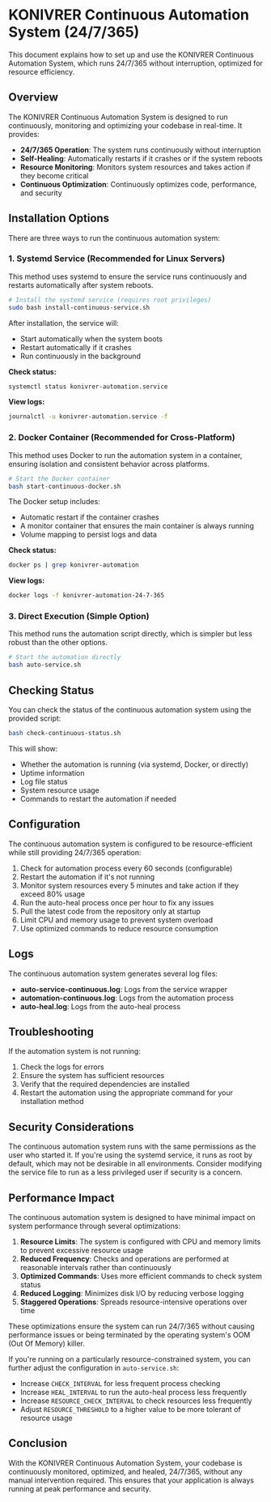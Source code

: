 # KONIVRER Continuous Automation System (24/7/365)

This document explains how to set up and use the KONIVRER Continuous Automation System, which runs 24/7/365 without interruption, optimized for resource efficiency.

## Overview

The KONIVRER Continuous Automation System is designed to run continuously, monitoring and optimizing your codebase in real-time. It provides:

- **24/7/365 Operation**: The system runs continuously without interruption
- **Self-Healing**: Automatically restarts if it crashes or if the system reboots
- **Resource Monitoring**: Monitors system resources and takes action if they become critical
- **Continuous Optimization**: Continuously optimizes code, performance, and security

## Installation Options

There are three ways to run the continuous automation system:

### 1. Systemd Service (Recommended for Linux Servers)

This method uses systemd to ensure the service runs continuously and restarts automatically after system reboots.

```bash
# Install the systemd service (requires root privileges)
sudo bash install-continuous-service.sh
```

After installation, the service will:
- Start automatically when the system boots
- Restart automatically if it crashes
- Run continuously in the background

**Check status:**
```bash
systemctl status konivrer-automation.service
```

**View logs:**
```bash
journalctl -u konivrer-automation.service -f
```

### 2. Docker Container (Recommended for Cross-Platform)

This method uses Docker to run the automation system in a container, ensuring isolation and consistent behavior across platforms.

```bash
# Start the Docker container
bash start-continuous-docker.sh
```

The Docker setup includes:
- Automatic restart if the container crashes
- A monitor container that ensures the main container is always running
- Volume mapping to persist logs and data

**Check status:**
```bash
docker ps | grep konivrer-automation
```

**View logs:**
```bash
docker logs -f konivrer-automation-24-7-365
```

### 3. Direct Execution (Simple Option)

This method runs the automation script directly, which is simpler but less robust than the other options.

```bash
# Start the automation directly
bash auto-service.sh
```

## Checking Status

You can check the status of the continuous automation system using the provided script:

```bash
bash check-continuous-status.sh
```

This will show:
- Whether the automation is running (via systemd, Docker, or directly)
- Uptime information
- Log file status
- System resource usage
- Commands to restart the automation if needed

## Configuration

The continuous automation system is configured to be resource-efficient while still providing 24/7/365 operation:

1. Check for automation process every 60 seconds (configurable)
2. Restart the automation if it's not running
3. Monitor system resources every 5 minutes and take action if they exceed 80% usage
4. Run the auto-heal process once per hour to fix any issues
5. Pull the latest code from the repository only at startup
6. Limit CPU and memory usage to prevent system overload
7. Use optimized commands to reduce resource consumption

## Logs

The continuous automation system generates several log files:

- **auto-service-continuous.log**: Logs from the service wrapper
- **automation-continuous.log**: Logs from the automation process
- **auto-heal.log**: Logs from the auto-heal process

## Troubleshooting

If the automation system is not running:

1. Check the logs for errors
2. Ensure the system has sufficient resources
3. Verify that the required dependencies are installed
4. Restart the automation using the appropriate command for your installation method

## Security Considerations

The continuous automation system runs with the same permissions as the user who started it. If you're using the systemd service, it runs as root by default, which may not be desirable in all environments. Consider modifying the service file to run as a less privileged user if security is a concern.

## Performance Impact

The continuous automation system is designed to have minimal impact on system performance through several optimizations:

1. **Resource Limits**: The system is configured with CPU and memory limits to prevent excessive resource usage
2. **Reduced Frequency**: Checks and operations are performed at reasonable intervals rather than continuously
3. **Optimized Commands**: Uses more efficient commands to check system status
4. **Reduced Logging**: Minimizes disk I/O by reducing verbose logging
5. **Staggered Operations**: Spreads resource-intensive operations over time

These optimizations ensure the system can run 24/7/365 without causing performance issues or being terminated by the operating system's OOM (Out Of Memory) killer.

If you're running on a particularly resource-constrained system, you can further adjust the configuration in `auto-service.sh`:
- Increase `CHECK_INTERVAL` for less frequent process checking
- Increase `HEAL_INTERVAL` to run the auto-heal process less frequently
- Increase `RESOURCE_CHECK_INTERVAL` to check resources less frequently
- Adjust `RESOURCE_THRESHOLD` to a higher value to be more tolerant of resource usage

## Conclusion

With the KONIVRER Continuous Automation System, your codebase is continuously monitored, optimized, and healed, 24/7/365, without any manual intervention required. This ensures that your application is always running at peak performance and security.